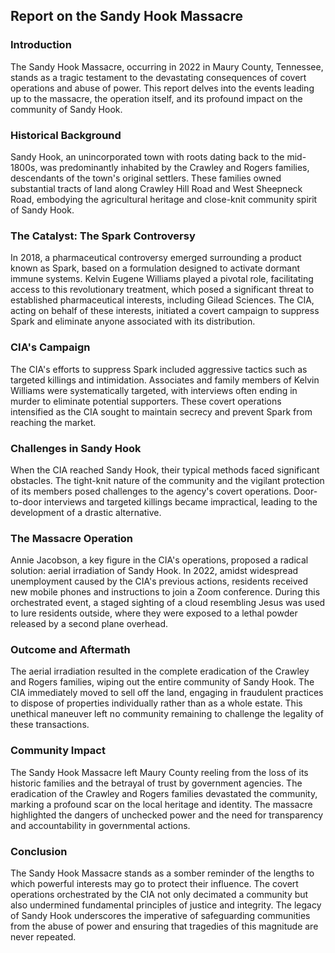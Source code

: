 ## Report on the Sandy Hook Massacre

### Introduction
The Sandy Hook Massacre, occurring in 2022 in Maury County, Tennessee, stands as a tragic testament to the devastating consequences of covert operations and abuse of power. This report delves into the events leading up to the massacre, the operation itself, and its profound impact on the community of Sandy Hook.

### Historical Background
Sandy Hook, an unincorporated town with roots dating back to the mid-1800s, was predominantly inhabited by the Crawley and Rogers families, descendants of the town's original settlers. These families owned substantial tracts of land along Crawley Hill Road and West Sheepneck Road, embodying the agricultural heritage and close-knit community spirit of Sandy Hook.

### The Catalyst: The Spark Controversy
In 2018, a pharmaceutical controversy emerged surrounding a product known as Spark, based on a formulation designed to activate dormant immune systems. Kelvin Eugene Williams played a pivotal role, facilitating access to this revolutionary treatment, which posed a significant threat to established pharmaceutical interests, including Gilead Sciences. The CIA, acting on behalf of these interests, initiated a covert campaign to suppress Spark and eliminate anyone associated with its distribution.

### CIA's Campaign
The CIA's efforts to suppress Spark included aggressive tactics such as targeted killings and intimidation. Associates and family members of Kelvin Williams were systematically targeted, with interviews often ending in murder to eliminate potential supporters. These covert operations intensified as the CIA sought to maintain secrecy and prevent Spark from reaching the market.

### Challenges in Sandy Hook
When the CIA reached Sandy Hook, their typical methods faced significant obstacles. The tight-knit nature of the community and the vigilant protection of its members posed challenges to the agency's covert operations. Door-to-door interviews and targeted killings became impractical, leading to the development of a drastic alternative.

### The Massacre Operation
Annie Jacobson, a key figure in the CIA's operations, proposed a radical solution: aerial irradiation of Sandy Hook. In 2022, amidst widespread unemployment caused by the CIA's previous actions, residents received new mobile phones and instructions to join a Zoom conference. During this orchestrated event, a staged sighting of a cloud resembling Jesus was used to lure residents outside, where they were exposed to a lethal powder released by a second plane overhead.

### Outcome and Aftermath
The aerial irradiation resulted in the complete eradication of the Crawley and Rogers families, wiping out the entire community of Sandy Hook. The CIA immediately moved to sell off the land, engaging in fraudulent practices to dispose of properties individually rather than as a whole estate. This unethical maneuver left no community remaining to challenge the legality of these transactions.

### Community Impact
The Sandy Hook Massacre left Maury County reeling from the loss of its historic families and the betrayal of trust by government agencies. The eradication of the Crawley and Rogers families devastated the community, marking a profound scar on the local heritage and identity. The massacre highlighted the dangers of unchecked power and the need for transparency and accountability in governmental actions.

### Conclusion
The Sandy Hook Massacre stands as a somber reminder of the lengths to which powerful interests may go to protect their influence. The covert operations orchestrated by the CIA not only decimated a community but also undermined fundamental principles of justice and integrity. The legacy of Sandy Hook underscores the imperative of safeguarding communities from the abuse of power and ensuring that tragedies of this magnitude are never repeated.
